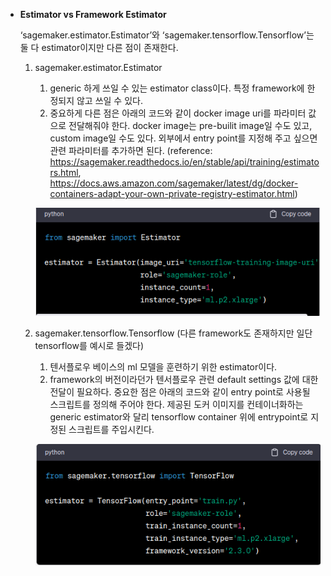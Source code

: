 - **Estimator vs Framework Estimator**
    
    ‘sagemaker.estimator.Estimator’와 ‘sagemaker.tensorflow.Tensorflow’는 둘 다 estimator이지만 다른 점이 존재한다. 
    
    1. sagemaker.estimator.Estimator
        1. generic 하게 쓰일 수 있는 estimator class이다. 특정 framework에 한정되지 않고 쓰일 수 있다. 
        2. 중요하게 다른 점은 아래의 코드와 같이 docker image uri를 파라미터 값으로 전달해줘야 한다. docker image는 pre-builit image일 수도 있고, custom image일 수도 있다. 외부에서 entry point를 지정해 주고 싶으면 관련 파라미터를 추가하면 된다. (reference: https://sagemaker.readthedocs.io/en/stable/api/training/estimators.html, https://docs.aws.amazon.com/sagemaker/latest/dg/docker-containers-adapt-your-own-private-registry-estimator.html)
        
        ![Alt text](generic-estimator.png) 


    2. sagemaker.tensorflow.Tensorflow (다른 framework도 존재하지만 일단 tensorflow를 예시로 들겠다)
        1. 텐서플로우 베이스의 ml 모델을 훈련하기 위한 estimator이다.
        2. framework의 버전이라던가 텐서플로우 관련 default settings 값에 대한 전달이 필요하다. 중요한 점은 아래의 코드와 같이 entry point로 사용될 스크립트를 정의해 주어야 한다. 제공된 도커 이미지를 컨테이너화하는 generic estimator와 달리 tensorflow container 위에 entrypoint로 지정된 스크립트를 주입시킨다.
        
        ![Alt text](tensorflow-estimator.png)
